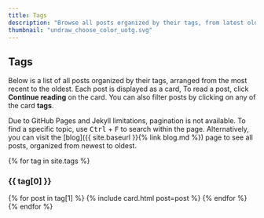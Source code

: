 ```yaml
---
title: Tags
description: "Browse all posts organized by their tags, from latest oldest."
thumbnail: "undraw_choose_color_uotg.svg"
---
```


## Tags

Below is a list of all posts organized by their tags, arranged from the most recent to the oldest. Each post is displayed as a card, To read a post, click **Continue reading** on the card. You can also filter posts by clicking on any of the card **tags**.

Due to GitHub Pages and Jekyll limitations, pagination is not available. To find a specific topic, use <kbd>Ctrl</kbd> + <kbd>F</kbd> to search within the page. Alternatively, you can visit the [blog]({{ site.baseurl }}{% link blog.md %}) page to see all posts, organized from newest to oldest.

{% for tag in site.tags %}
  <div class="py-5">
    <h3 id="{{ tag[0] | slugize }}" class="pb-2 border-bottom mt-0">{{ tag[0] }}</h3>
    <div class="row row-cols-1 row-cols-md-3 g-4 py-5">
      {% for post in tag[1] %}
      {% include card.html post=post %}
      {% endfor %}
    </div>
  </div>
{% endfor %}